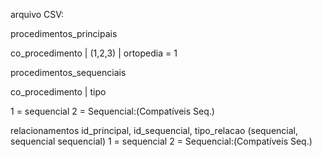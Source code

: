 arquivo CSV:

procedimentos_principais

co_procedimento | (1,2,3) |
ortopedia = 1

procedimentos_sequenciais

co_procedimento | tipo

1 = sequencial
2 = Sequencial:(Compatíveis Seq.)

relacionamentos
id_principal, id_sequencial, tipo_relacao (sequencial, sequencial sequencial)
1 = sequencial
2 = Sequencial:(Compatíveis Seq.)
